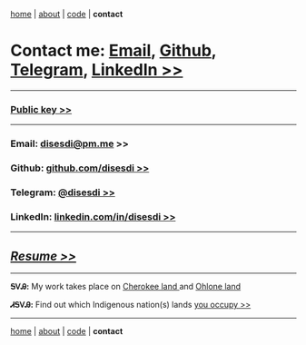 [home](https://disesdi.github.io/) | [about](https://disesdi.github.io/about.html) | <a href="https://github.com/disesdi/" target="_blank" rel="noopener noreferrer">code</a> | **contact**


# Contact me: [Email](mailto:disesdi@pm.me), <a href="https://github.com/disesdi/" target="_blank" rel="noopener noreferrer">Github</a>,  [Telegram](https://t.me/cx7_dev), <a href="https://www.linkedin.com/in/disesdi/" target="_blank" rel="noopener noreferrer">LinkedIn >></a>

-----

### <a href="https://disesdi.github.io/key.html" target="_blank" rel="noopener noreferrer">Public key >></a>

-----


### Email: <a href="mailto:disesdi@pm.me" target="_blank" rel="noopener noreferrer">disesdi@pm.me >></a> 



### Github: <a href="https://github.com/disesdi" target="_blank" rel="noopener noreferrer">github.com/disesdi >> </a>



### Telegram: [@disesdi >>](https://t.me/disesdi)


### LinkedIn: <a href="https://www.linkedin.com/in/disesdi/" target="_blank" rel="noopener noreferrer">linkedin.com/in/disesdi >></a>


-------

## *<a href="https://cx7.dev/Susanna_Cox_Resume.pdf" target="_blank" rel="noopener noreferrer">Resume >></a>*

-------

**ᎦᏙᎯ:** My work takes place on <a href="https://ebci.com/" target="_blank" rel="noopener noreferrer">Cherokee land  </a> and <a href="https://indigenousengineering.github.io/about/land.html">Ohlone land </a>

**ᏗᎦᏙᎯ:** Find out which Indigenous nation(s) lands <a href="https://native-land.ca/" target="_blank" rel="noopener noreferrer">you occupy >> </a>

------- 

[home](https://disesdi.github.io/) | [about](https://disesdi.github.io/about.html) | <a href="https://github.com/disesdi/" target="_blank" rel="noopener noreferrer">code</a> | **contact**
